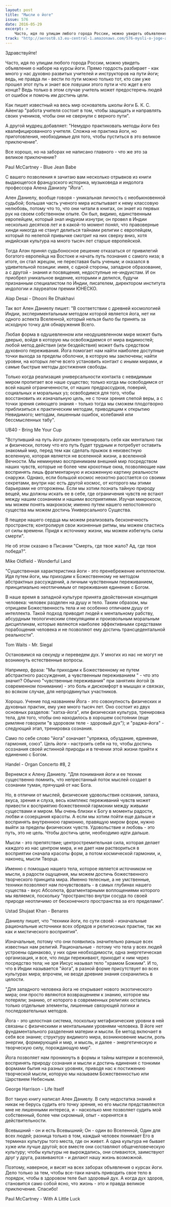 ```yaml
---
layout: post
title: "Мысли о йоге"
issue: 576
date: 2016-05-29
excerpt: >
    Часто, идя по улицам любого города России, можно увидеть объявления о наборе на курсы йоги. Прямо гордость разбирает - как много у нас духовно развитых учителей и инструкторов на пути йоги; ведь, не правда ли - вести по пути можно только тот, кто сам уже прошел этот путь и знает все ловушки этого пути и что ждет в его конце? Ведь только в этом случае учитель может предостеречь людей от ошибок и помочь им достичь цели.
track: "http://aerost8.s3.eu-central-1.amazonaws.com/576-mysli-o-joge-alen-danielu.mp3"
---
```


Здравствуйте!

Часто, идя по улицам любого города России, можно увидеть объявления о наборе на курсы йоги. Прямо гордость разбирает - как много у нас духовно развитых учителей и инструкторов на пути йоги; ведь, не правда ли - вести по пути можно только тот, кто сам уже прошел этот путь и знает все ловушки этого пути и что ждет в его конце? Ведь только в этом случае учитель может предостеречь людей от ошибок и помочь им достичь цели.

Как пишет известный на весь мир основатель школы йоги Б. К. С. Айенгар "работа учителя состоит в том, чтобы защищать и направлять своих учеников, чтобы они не свернули с верного пути".

А другой мудрец добавляет: "Немудро практиковать методы йоги без квалифицированного учителя. Сложна не практика йоги, но приготовления, необходимые для того, чтобы пуститься в это великое приключение".

Все хорошо, но на заборах не написано главного - что же это за великое приключение?

Paul McСartney - Blue Jean Babe

С вашего позволения я зачитаю вам несколько отрывков из книги выдающегося французского историка, музыковеда и индолога профессора Алена Даниэлу "Йога".

Ален Даниелу, вообще говоря - уникальная личность с необыкновенной судьбой; большая часть ученого мира испытывает к нему классовую нелюбовь, потому что то, что они читали в книгах, он знает из первых рук на своем собственном опыте. Он был, видимо, единственным европейцем, который знал индуизм изнутри; он провел в Индии несколько десятков лет и в какой-то момент понял, что правоверные хинди никогда не станут делиться тайнами религии с европейцем, который по нелепой привычке смотрит на них сверху вниз, хотя индийская культура на много тысяч лет старше европейской.

Тогда Алэн принял судьбоносное решение отказаться от привилегий богатого европейца на Востоке и начать путь познания с самого низа; в итоге, он стал жрецом, не переставая быть ученым; и оказался в удивительной позиции: имея, с одной стороны, западное образование, а с другой - знания и посвящения, недоступные не-индуистам. И он приобрел уникальное видение, которыми и делился, будучи признанным специалистом по Индии, писателем, директором института индологии и лауреатом премии ЮНЕСКО.

Alap Desai - Dhooni Re Dhakhavi

Так вот Ален Даниелу пишет: "В соответствии с древней космологией Индии, экспериментальным методом которой является йога, нет ни одного аспекта Вселенной, который нельзя было бы принять за исходную точку для обнаружения Всего.

Любая форма в одушевленном или неодушевленном мире может быть дверью, войдя в которую мы освобождаемся от мира видимостей; любой метод действия (или бездействия) может быть средством духовного переживания. Йога помогает нам найти наиболее доступные точки выхода за пределы оболочки, в которую мы заключены; найти уровни, на которых легче всего установить контакт с иными мирами, и самые быстрые методы достижения свободы.

Только когда реализация универсальности контакта с невидимым миром пропитает все наше существо; только когда мы освободимся от всей нашей ограниченности, от наших предрассудков, поверий, социальных и моральных уз; освободимся для того, чтобы восстановить их изначальную цель, не с точки зрения слепой веры, а с точки зрения сияющего знания - только тогда мы сможем плодотворно приблизиться к практическим методам, приводящим к открытию Невидимого; методам, лишенным ошибок, колебаний или бессмысленных табу".

UB40 - Bring Me Your Cup

"Вступивший на путь йоги должен тренировать себя как ментально так и физически, потому что его путь будет трудным и потребует оставить знакомый мир, перед тем как сделать прыжок в неизвестную вселенную, которая является не вселенной жизни, а вселенной Вечности. Мы неминуемо воспринимаем внешний мир посредством наших чувств, которые не более чем крохотные окна, позволяющие нам воспринять лишь фрагментарную и искаженную картину реальности снаружи. Однако, если большой космос неохотно расстается со своими секретами, внутри нас есть другой космос, от которого мы этими барьерами не отгорожены. Если мы хотим познать тайную природу вещей, мы должны искать ее в себе, где ограничения чувств не встают между нашим сознанием и нашими восприятиями. Изучая микрокосм, мы можем понять макрокосм; именно путем нашего непостоянного существа мы можем достичь Универсального Существа.

В пещере нашего сердца мы можем реализовать бесконечность пространств; контролируя свои жизненные ритмы, мы можем спастись от силы времени. Придя к источнику жизни, мы можем избегнуть силы смерти".

Не об этом сказано в Писании "Смерть, где твое жало? Ад, где твоя победа?".

Mike Oldfield - Wonderful Land

"Существенная характеристика йоги - это пренебрежение интеллектом. Идя путем йоги, мы приходим к Божественному не методом абстрактных рассуждений, а личным чувственным переживанием, принципиально неотличимым от переживания единения с Богом.

В наше время в западной культуре принята двойственная концепция человека: человек разделен на душу и тело. Таким образом, мы отрицаем Божественность тела и не особенно отличаем душу от интеллекта. Такой подход приводит людей к ментальному рабству, абсурдным теологическим спекуляциям и произвольным моральным дисциплинам, которые являются наиболее эффективными средствами порабощения человека и не позволяют ему достичь трансцедентальной реальности".

Tom Waits - Mr. Siegal

Остановимся на секунду и переведем дух. У многих из нас не могут не возникнуть естественные вопросы.

Например, фраза: "Мы приходим к Божественному не путем абстрактного рассуждения, а чувственным переживанием " - что это значит? Обычно "чувственные переживания" при занятиях йогой (в современном понимании) - это боль и дискомфорт в мышцах и связках, во всяком случае, для непродвинутых участников.

Хорошо. Учение под названием Йога - это совокупность физических и духовных практик, ему уже много тысяч лет. Оно состоит из двух основных разделов: "хатха-йога", или физическая культура, тренировка тела, для того, чтобы оно находилось в хорошем состоянии (еще римляне говорили "в здоровом теле - здоровый дух"); и "раджа-йога" - следующий этап, тренировка сознания.

Само по себе слово "йога" означает "упряжка, обуздание, единение, гармония, союз". Цель йоги - настроить себя на то, чтобы достичь осознания своей истинной природы и в течении этой жизни прийти к единению с Богом.

Handel - Organ Concerto #8, 2

Вернемся к Алену Даниелу. "Для понимания йоги и ее техник существенно помнить, что непрестанный поток мыслей создает в сознании туман, прячущий от нас Бога.

Но, в отличии от мыслей, физические удовольствия осязания, запаха, вкуса, зрения и слуха, весь комплекс переживаний чувств может привести к восприятию божественной гармонии между живыми существами и миром. Мы очень близки к Богу в моменты радости, любви и созерцания красоты. А если мы хотим пойти еще дальше и воспринять внутреннюю гармонию, правящую миром форм, нужно выйти за пределы физических чувств. Удовольствие и любовь - это путь, это не цель. Чтобы достичь цели, необходимо идти дальше.

Мысли - это препятствие; центростремительная сила, которая делает каждого из нас центром мира, и не дает нам раствориться в восприятии сначала красоты форм, а потом космической гармонии, и, наконец, мысли Творца.

Именно с помощью нашего тела, которое является источником не мысли, а радости ощущения, мы можем достичь божественного творческого принципа мира. Именно телесные, а не умственные, техники позволяют нам почувствовать - в самых глубинах нашего существа - вкус Абсолюта, фрагментарными воплощениями которого мы являемся, поскольку "пространство внутри сосуда по своей природе неотличимо от бесконечного пространства за его пределами".

Ustad Shujaat Khan - Benares

Даниелу пишет, что "техники йоги, по сути своей - изначальные рациональные источники всех обрядов и религиозных практик, так же как и мистического восприятия".

Изначальные, потому что они появились значительно раньше всех известных нам религий. Рациональные - потому что тела у всех людей устроены одинаково, у них одни необходимости, одна энергетическая организация, и все, что люди переживают, приходит к ним через посредство тела; не зря Иисус называл тело "храмом Божиим". И то, что в Индии называется "йога", в разной форме присутствует во всех культурах мира; впрочем, не везде древние знания сохранились в целости.

"Для западного человека йога не открывает нового экзотического мира; они просто являются возвращением к знанию, которое мы потеряли; знанию, от которого в современных религиях остались только отдельные элементы, лишенные связующей логики и последовательных методов.

Йога - это целостная система, поскольку метафизические уровни в ней связаны с физическими и ментальными уровнями человека. В йоге нет фундаментального разделения материи и мысли. Ее метод включает в себя все знание; структуру видимого мира, возникновение мысли, роль энергии, формирующей и мир, и мысль, и далее - энергетическую и творческую силу, порождающую мир".

Йога позволяет нам проникнуть в формы и тайны материи и вселенной, воспринять природу сознания и мысли и достичь единения с тонкими формами бытия на разных уровнях, приводя нас к постижению творческой мысли, которую мы называем Божественностью или Царствием Небесным.

George Harrison - Life Itself

Вот такую книгу написал Ален Даниелу. В силу недостатка знаний я никак не берусь судить его точку зрения, но его мысли представляются мне не лишенными интереса, и - насколько мне позволяет судить мой собственный, более чем скромный, опыт - коренятся в действительности.

Всевышний - он и есть Всевышний; Он - один во Вселенной, Один для всех людей; разница только в том, каждый человек понимает Его в терминах культуры того места, где он живет. А одна культура не бывает хуже или лучше другой; все вместе они составляют общечеловеческую культуру; чтобы культуры не вырождались, они сливаются, заимствуют друг у друга, развиваются - и делают нашу жизнь возможной.

Поэтому, наверное, и висят на всех заборах объявления о курсах йоги. Дело только за тем, чтобы все-таки начать приводить свое тело в порядок, чтобы в здоровом теле был здоровый дух. А когда дух здоров, становится само собой ясно, что жизнь - это и правда великое приключение. Спасибо!

Paul McCartney - With A Little Luck
